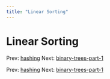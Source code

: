 ```yaml
---
title: "Linear Sorting"
---
```


# Linear Sorting

Prev: [hashing](hashing.md)
Next: [binary-trees-part-1](binary-trees-part-1.md)

Prev: [hashing](hashing.md)
Next: [binary-trees-part-1](binary-trees-part-1.md)

